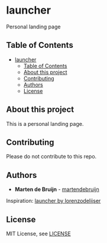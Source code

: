 # launcher

Personal landing page

## Table of Contents

- [launcher](#launcher)
  - [Table of Contents](#table-of-contents)
  - [About this project](#about-this-project)
  - [Contributing](#contributing)
  - [Authors](#authors)
  - [License](#license)

## About this project

This is a personal landing page.

## Contributing

Please do not contribute to this repo.

## Authors

- **Marten de Bruijn** - [martendebruijn](https://github.com/martendebruijn)

Inspiration: [launcher by lorenzodelijser](https://github.com/lorenzodelijser/launcher)

## License

MIT License, see [LICENSE](/LICENSE)
